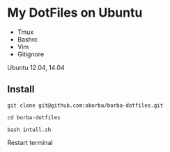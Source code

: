 # My DotFiles on Ubuntu

* Tmux
* Bashrc
* Vim
* Gitignore

Ubuntu 12.04, 14.04

## Install

 `git clone git@github.com:oborba/borba-dotfiles.git`

 `cd borba-dotfiles`

 `bash intall.sh`

  Restart terminal
